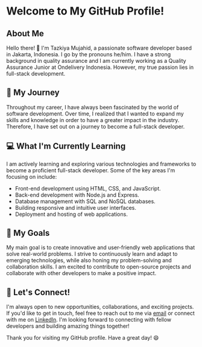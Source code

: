 <!--
**fullvomitforme/fullvomitforme** is a ✨ _special_ ✨ repository because its `README.md` (this file) appears on your GitHub profile.

Here are some ideas to get you started:

- 🔭 I’m currently working on ...
- 🌱 I’m currently learning ...
- 👯 I’m looking to collaborate on ...
- 🤔 I’m looking for help with ...
- 💬 Ask me about ...
- 📫 How to reach me: ...
- 😄 Pronouns: ...
- ⚡ Fun fact: ...
-->

# Welcome to My GitHub Profile!

<!-- ![Profile Banner](your_banner_image_url) -->

## About Me

Hello there! 👋 I'm Tazkiya Mujahid, a passionate software developer based in Jakarta, Indonesia. I go by the pronouns he/him. I have a strong background in quality assurance and I am currently working as a Quality Assurance Junior at Ondelivery Indonesia. However, my true passion lies in full-stack development.

## 🚀 My Journey

Throughout my career, I have always been fascinated by the world of software development. Over time, I realized that I wanted to expand my skills and knowledge in order to have a greater impact in the industry. Therefore, I have set out on a journey to become a full-stack developer.

## 💻 What I'm Currently Learning

I am actively learning and exploring various technologies and frameworks to become a proficient full-stack developer. Some of the key areas I'm focusing on include:

- Front-end development using HTML, CSS, and JavaScript.
- Back-end development with Node.js and Express.
- Database management with SQL and NoSQL databases.
- Building responsive and intuitive user interfaces.
- Deployment and hosting of web applications.

## 🎯 My Goals

My main goal is to create innovative and user-friendly web applications that solve real-world problems. I strive to continuously learn and adapt to emerging technologies, while also honing my problem-solving and collaboration skills. I am excited to contribute to open-source projects and collaborate with other developers to make a positive impact.

## 🤝 Let's Connect!

I'm always open to new opportunities, collaborations, and exciting projects. If you'd like to get in touch, feel free to reach out to me via [email](mailto:your_email@example.com) or connect with me on [LinkedIn](https://www.linkedin.com/in/your-linkedin-profile). I'm looking forward to connecting with fellow developers and building amazing things together!

Thank you for visiting my GitHub profile. Have a great day! 😄
